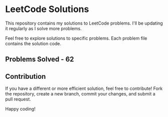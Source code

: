 # LeetCode Solutions

This repository contains my solutions to LeetCode problems. I'll be updating it regularly as I solve more problems.

Feel free to explore solutions to specific problems. Each problem file contains the solution code.

## Problems Solved - 62

## Contribution

If you have a different or more efficient solution, feel free to contribute! Fork the repository, create a new branch, commit your changes, and submit a pull request.

Happy coding!